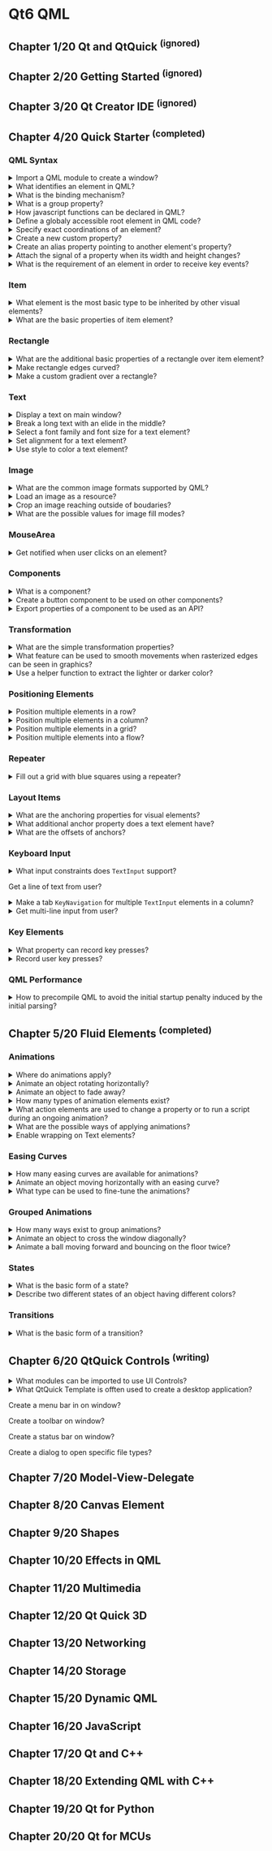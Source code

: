 # Qt6 QML

## Chapter 1/20 Qt and QtQuick <sup>(ignored)</sup>


## Chapter 2/20 Getting Started <sup>(ignored)</sup>


## Chapter 3/20 Qt Creator IDE <sup>(ignored)</sup>


## Chapter 4/20 Quick Starter <sup>(completed)</sup>

### QML Syntax

<details>
<summary>Import a QML module to create a window?</summary>

> **Description**
>
> ```qml
> import QtQuick
> ``````
> ---
> **Resources**
> - Qt6 QML - Chapter 4
> - https://www.qt.io - https://www.qt.io/product/qt6/qml-book/ch04-qmlstart-qml-syntax
> ---
</details>

<details>
<summary>What identifies an element in QML?</summary>

> **Description**
>
> `id` is a very special property-like value, it is used to reference elements
> inside a QML file (document). An `id` needs to be unique inside a document.
>
> ---
> **Resources**
> - Qt6 QML - Chapter 4
> - https://www.qt.io - https://www.qt.io/product/qt6/qml-book/ch04-qmlstart-qml-syntax
> ---
</details>

<details>
<summary>What is the binding mechanism?</summary>

> **Description**
>
> A property can depend on one or many other properties. This is called
> binding. A bound property is updated when its dependent properties change. It
> works like a contract. For example the `height` should always be two times
> the `width`.
>
> ```qml
> Rectangle {
>     width: 100
>     height: width * 2
> }
> ``````
>
> ---
> **Resources**
> - Qt6 QML - Chapter 4
> - https://www.qt.io - https://www.qt.io/product/qt6/qml-book/ch04-qmlstart-qml-syntax
> ---
</details>

<details>
<summary>What is a group property?</summary>

> **Description**
>
> Some properties are grouped properties. This feature is used when a property
> is more structured and related properties should be grouped together. Another
> way of writing grouped properties is:
>
> ```qml
> font {
>     family: "Ubuntu"
>     pixelSize: 24
> }
> ``````
>
> ---
> **Resources**
> - Qt6 QML - Chapter 4
> - https://www.qt.io - https://www.qt.io/product/qt6/qml-book/ch04-qmlstart-qml-syntax
> ---
</details>

<details>
<summary>How javascript functions can be declared in QML?</summary>

> **Description**
>
> ```qml
> Text {
>     id: label
>
>     property int spacePresses: 0
>
>     text: "Space pressed: " + spacePresses + " times"
>
>     Keys.onSpacePressed: {
>         increment()
>     }
>
>     function increment() {
>         spacePresses = spacePresses + 1
>     }
> }
> ``````
>
> ---
> **Resources**
> - Qt6 QML - Chapter 4
> - https://www.qt.io - https://www.qt.io/product/qt6/qml-book/ch04-qmlstart-qml-syntax
> ---
</details>

<details>
<summary>Define a globaly accessible root element in QML code?</summary>

> **Description**
>
> ```qml
> import QtQuick
>
> Window {
>     id: root
>     width: 480
>     height: 600
>     title: qsTr('Milestone')
>     visible: true
> }
> ``````
>
> ---
> **Resources**
> - Qt6 QML - Chapter 4
> - https://www.qt.io - https://www.qt.io/product/qt6/qml-book/ch04-qmlstart-qml-syntax
> ---
</details>

<details>
<summary>Specify exact coordinations of an element?</summary>

> **Description**
>
> ```qml
> Rectangle {
>     x: 24
>     y: 16
>     width: 100
>     height: 100
> }
> ``````
>
> ---
> **Resources**
> - Qt6 QML - Chapter 4
> - https://www.qt.io - https://www.qt.io/product/qt6/qml-book/ch04-qmlstart-qml-syntax
> ---
</details>

<details>
<summary>Create a new custom property?</summary>

> **Description**
>
> ```qml
> Rectangle {
>     property int max_text_length: 80
> }
> ``````
>
> ---
> **Resources**
> - Qt6 QML - Chapter 4
> - https://www.qt.io - https://www.qt.io/product/qt6/qml-book/ch04-qmlstart-qml-syntax
> ---
</details>

<details>
<summary>Create an alias property pointing to another element's property?</summary>

> **Description**
>
> ```qml
> Rectangle {
>
>     property alias text_length: label.length
>
>     Text {
>         id: label
>         text: 'sample text'
>         property int length: 40
>     }
> }
> ``````
>
> ---
> **Resources**
> - Qt6 QML - Chapter 4
> - https://www.qt.io - https://www.qt.io/product/qt6/qml-book/ch04-qmlstart-qml-syntax
> ---
</details>

<details>
<summary>Attach the signal of a property when its width and height changes?</summary>

> **Description**
>
> ```qml
> ``````
>
> ---
> **Resources**
> - Qt6 QML - Chapter 4
> - https://www.qt.io - https://www.qt.io/product/qt6/qml-book/ch04-qmlstart-qml-syntax
> ---
</details>

<details>
<summary>What is the requirement of an element in order to receive key events?</summary>

> **Description**
>
> The element should have the `focus` property set.
>
> ```qml
> Text {
>     focus: true
>
>     Keys.onEscapePressed: {
>         label.text = ''
>     }
> }
> ``````
>
> ---
> **Resources**
> - Qt6 QML - Chapter 4
> - https://www.qt.io - https://www.qt.io/product/qt6/qml-book/ch04-qmlstart-qml-syntax
> ---
</details>

### Item

<details>
<summary>What element is the most basic type to be inherited by other visual elements?</summary>

> **Description**
>
> `Item` is the base element for all visual elements as such all other visual
> elements inherits from `Item`. The `Item` element is often used as a
> container for other elements, similar to the div element in HTML.
>
> ---
> **Resources**
> - Qt6 QML - Chapter 5
> - https://www.qt.io - https://www.qt.io/product/qt6/qml-book/ch04-qmlstart-core-elements
> ---
</details>

<details>
<summary>What are the basic properties of item element?</summary>

> **Description**
>
> - **Geometry:** `x` and `y`, `width` and `height`, and `z` for stacking order
>   of lift elements up or down from their natural ordering.
> - **Layout Handling:** `anchors` (left, right, top, bottom, vertical,
>   horizontal, center), and optional `margins`.
> - **Key Handling:** attached `Key` and `KeyNavigation` properties and the
>   `focus` property to enable key handling in the first place.
> - **Transformation:** `scale` and `rotate` transformation and the generic
>   `transform` property list for x,y,x transformation, as well as
>   `transformOrigin` point.
> - **Visual:** `opacity` to control transparency, `visible` to control
>   visibility, `clip` to restrain paint operations to the element boundary,
>   `smooth` to enhance the rendeing quality.
> - **State Definition:** `states` list property with the supported list of
>   states, current `state` property, and the `transitions` list property to
>   animate state changes.
>
> ---
> **Resources**
> - Qt6 QML - Chapter 5
> - https://www.qt.io - https://www.qt.io/product/qt6/qml-book/ch04-qmlstart-core-elements
> ---
</details>

### Rectangle

<details>
<summary>What are the additional basic properties of a rectangle over item element?</summary>

> **Description**
>
> Rectangle extends `Item` and adds a fill color to it. Additionally it
> supports borders defined by `border.color` and `border.width`. To create
> rounded rectangles you can use the `radius` property.
>
> ```qml
> Rectangle {
>     color: 'lightsteelblue'
>     border.color: 'gray'
>     border.width: 3
> }
> ``````
>
> ---
> **Resources**
> - Qt6 QML - Chapter 5
> - https://www.qt.io - https://www.qt.io/product/qt6/qml-book/ch04-qmlstart-core-elements
> ---
</details>

<details>
<summary>Make rectangle edges curved?</summary>

> **Description**
>
> ```qml
> Rectangle {
>     height: 100
>     width: 300
>     radius: 5
> }
> ``````
>
> ---
> **Resources**
> - Qt6 QML - Chapter 4
> - https://www.qt.io - https://www.qt.io/product/qt6/qml-book/ch04-qmlstart-core-elements
> ---
</details>

<details>
<summary>Make a custom gradient over a rectangle?</summary>

> **Description**
>
> A gradient is defined by a series of gradient stops. Each stop has a position
> and a color. The position marks the position on the y-axis (`0 = top, 1 =
> bottom`). The color of the `GradientStop` marks the color at that position.
>
> ```qml
> import QtQuick
>
> Rectangle {
>     id: root
>     width: 500
>     height: 500
>
>     gradient: Gradient {
>         GradientStop {
>             position: 0.0
>             color: 'lightsteelblue'
>         }
>         GradientStop {
>             position: 1.0
>             color: 'slategray'
>         }
>     }
> }
> ``````
>
> ---
> **Resources**
> - Qt6 QML - Chapter 5
> - https://www.qt.io - https://www.qt.io/product/qt6/qml-book/ch04-qmlstart-core-elements
> ---
</details>

### Text

<details>
<summary>Display a text on main window?</summary>

> **Description**
>
> ```qml
> Text {
>     id: label
>     color: 'black'
> }
> ``````
>
> ---
> **Resources**
> - Qt6 QML - Chapter 4
> - https://www.qt.io - https://www.qt.io/product/qt6/qml-book/ch04-qmlstart-core-elements
> ---
</details>

<details>
<summary>Break a long text with an elide in the middle?</summary>

> **Description**
>
> ```qml
> Text {
>     id: label
>     text: 'very long string'
>     elide: Text.ElideMiddle
> }
> ``````
>
> ---
> **Resources**
> - Qt6 QML - Chapter 4
> - https://www.qt.io - https://www.qt.io/product/qt6/qml-book/ch04-qmlstart-core-elements
> ---
</details>

<details>
<summary>Select a font family and font size for a text element?</summary>

> **Description**
>
> ```qml
> Text {
>     id: label
>     color: 'black'
>     font.family: 'FreeSans'
>     font.pixelSize: 18
> }
> ``````
>
> ---
> **Resources**
> - Qt6 QML - Chapter 4
> - https://www.qt.io - https://www.qt.io/product/qt6/qml-book/ch04-qmlstart-core-elements
> ---
</details>

<details>
<summary>Set alignment for a text element?</summary>

> **Description**
>
> - `AlignTop`
> - `AlignBottom`
> - `AlignHCenter`
> - `AlignVCenter`
>
> ```qml
> Text {
>     id: label
>     verticalAlignment: Text.AlignHCenter
>     horizontalAlignment: Text.AlignVCenter
> }
> ``````
>
> ---
> **Resources**
> - Qt6 QML - Chapter 4
> - https://www.qt.io - https://www.qt.io/product/qt6/qml-book/ch04-qmlstart-core-elements
> ---
</details>

<details>
<summary>Use style to color a text element?</summary>

> **Description**
>
> ```qml
> Text {
>     id: label
>     style: Text.Sunken
>     styleColor: '#FF4488'
> }
> ``````
>
> ---
> **Resources**
> - Qt6 QML - Chapter 4
> - https://www.qt.io - https://www.qt.io/product/qt6/qml-book/ch04-qmlstart-core-elements
> ---
</details>

### Image

<details>
<summary>What are the common image formats supported by QML?</summary>

> **Description**
>
> - PNG
> - JPG
> - GIF
> - BMP
> - WEBP
>
> ---
> **Resources**
> - Qt6 QML - Chapter 4
> - https://www.qt.io - https://www.qt.io/product/qt6/qml-book/ch04-qmlstart-core-elements
> ---
</details>

<details>
<summary>Load an image as a resource?</summary>

> **Description**
>
> ```qml
Image {
    id: profile_picture
    x: 15
    y: 15
    source: 'qrc:images/user.jpg'
    height: 120
    width: 90
    clip: true
    fillMode: Image.PreserveAspectCrop
}
> ``````
>
> ---
> **Resources**
> - Qt6 QML - Chapter 4
> - https://www.qt.io - https://www.qt.io/product/qt6/qml-book/ch04-qmlstart-core-elements
> ---
</details>

<details>
<summary>Crop an image reaching outside of boudaries?</summary>

> ```qml
> Image {
>     widht: 680
>     height: 460
>     source: "assets/triangle_red.png"
>     fillMode: Image.PreserveAspectCrop
>     clip: true
> }
> ``````
>
> ---
> **Resources**
> - Qt6 QML - Chapter 5
> - https://www.qt.io - https://www.qt.io/product/qt6/qml-book/ch04-qmlstart-core-elements
> ---
</details>

<details>
<summary>What are the possible values for image fill modes?</summary>

> **Description**
>
> | Constant | Description |
> |---|---|
> | Image.Stretch | the image is scaled to fit |
> | Image.PreserveAspectFit | the image is scaled uniformly to fit without cropping |
> | Image.PreserveAspectCrop | the image is scaled uniformly to fill, cropping if necessary |
> | Image.Tile | the image is duplicated horizontally and vertically |
> | Image.TileVertically | the image is stretched horizontally and tiled vertically |
> | Image.TileHorizontally | the image is stretched vertically and tiled horizontally |
> | Image.Pad | the image is not transformed |
>
> ---
> **Resources**
> - Qt6 QML - Chapter 4
> - https://www.qt.io - https://www.qt.io/product/qt6/qml-book/ch04-qmlstart-core-elements
> ---
> **References**
> - https://doc.qt.io - https://doc.qt.io/qt-6/qml-qtquick-image.html#fillMode-prop
> ---
</details>

### MouseArea

<details>
<summary>Get notified when user clicks on an element?</summary>

> **Description**
>
> ```qml
> MouseArea {
>     id: clickable
>     anchors.fill: parent
>     onClicked: root.clicked()
> }
> ``````
>
> ---
> **Resources**
> - Qt6 QML - Chapter 4
> - https://www.qt.io - https://www.qt.io/product/qt6/qml-book/ch04-qmlstart-core-elements
> ---
</details>

### Components

<details>
<summary>What is a component?</summary>

> **Description**
>
> A component is a reusable element written in a file and later used in another
> QML document using the name of the component file.
>
> ---
> **Resources**
> - Qt6 QML - Chapter 4
> - https://www.qt.io - https://www.qt.io/product/qt6/qml-book/ch04-qmlstart-components
> ---
</details>

<details>
<summary>Create a button component to be used on other components?</summary>

> **Description**
>
> *Button.qml*
> ```qml
> Rectangle {
>     id: button
>     signal clicked
>
>     MouseArea {
>         anchors.fill: parent
>         onClicked: { button.clicked(); }
>     }
> }
> ``````
>
> ---
> **Resources**
> - Qt6 QML - Chapter 4
> - https://www.qt.io - https://www.qt.io/product/qt6/qml-book/ch04-qmlstart-components
> ---
</details>

<details>
<summary>Export properties of a component to be used as an API?</summary>

> **Description**
>
> ```qml
> Rectangle {
>     id: button
>     property alias color: child.color
> }
> ``````
>
> ---
> **Resources**
> - Qt6 QML - Chapter 4
> - https://www.qt.io - https://www.qt.io/product/qt6/qml-book/ch04-qmlstart-components
> ---
</details>

### Transformation

<details>
<summary>What are the simple transformation properties?</summary>

> A simple translation is done via changing the `x`, `y` position.
>
> A rotation is done using the `rotation` property.
> The value is provided in degrees (0 .. 360).
>
> A scaling is done using the `scale` property and a value `<1` means the
> element is scaled down and `>1` means the element is scaled up.
>
> Rotation and scaling do not change an item's geometry: the `x,y` and
> `width,height` haven’t changed; only the painting instructions are
> transformed.
>
> ```qml
> ``````
>
> ---
> **Resources**
> - Qt6 QML - Chapter 5
>
> ---
> **References**
> ---
</details>

<details>
<summary>What feature can be used to smooth movements when rasterized edges can be seen in graphics?</summary>

> ```qml
> antialiasing: true
> ``````
>
> ---
> **Resources**
> - Qt6 QML - Chapter 5
>
> ---
> **References**
> ---
</details>

<details>
<summary>Use a helper function to extract the lighter or darker color?</summary>

> ```qml
> import QtQuick
>
> Rectangle {
>     width: 48
>     height: 48
>     color: "#ea7025"
>     border.color: Qt.lighter(color)
> }
> ``````
>
> ---
> **Resources**
> - Qt6 QML - Chapter 5
> ---
> **References**
> ---
</details>

### Positioning Elements

<details>
<summary>Position multiple elements in a row?</summary>

> The Row element places its child items next to each other, either from the
> left to the right, or from the right to the left, depending on the
> `layoutDirection` property.
>
> `spacing` property can be used to distance each of the child elements from
> each other.
>
> *DarkSquare.qml*
> ```qml
> Rectangle {
>     id: root
>     width: 95
>     height: 95
>     color: 'darkgray'
>     border.color: Qt.lighter(color)
> }
> ``````
>
> *RedSquare.qml*
> ```qml
> Rectangle {
>     id: root
>     width: 95
>     height: 95
>     color: 'red'
>     border.color: Qt.lighter(color)
> }
> ``````
>
> *GreenSquare.qml*
> ```qml
> Rectangle {
>     id: root
>     width: 95
>     height: 95
>     color: 'green'
>     border.color: Qt.lighter(color)
> }
> ``````
>
> *BlueSquare.qml*
> ```qml
> Rectangle {
>     id: root
>     width: 95
>     height: 95
>     color: 'blue'
>     border.color: Qt.lighter(color)
> }
> ``````
>
> *Main.qml*
> ```qml
> import QtQuick
>
> DarkSquare {
>     id: root
>     width: 400
>     height: 200
>
>     Row {
>         id: row
>         anchors.centerIn: parent
>         spacing: 8
>
>         RedSquare {}
>         GreenSquare {}
>         BlueSquare {}
>     }
> }
> ``````
>
> ---
> **Resources**
> - Qt6 QML - Chapter 5
> ---
> **References**
> ---
</details>

<details>
<summary>Position multiple elements in a column?</summary>

> `spacing` property can be used to distance each of the child elements from
> each other.
>
> *DarkSquare.qml*
> ```qml
> Rectangle {
>     id: root
>     width: 95
>     height: 95
>     color: 'darkgray'
>     border.color: Qt.lighter(color)
> }
> ``````
>
> *RedSquare.qml*
> ```qml
> Rectangle {
>     id: root
>     width: 95
>     height: 95
>     color: 'red'
>     border.color: Qt.lighter(color)
> }
> ``````
>
> *GreenSquare.qml*
> ```qml
> Rectangle {
>     id: root
>     width: 95
>     height: 95
>     color: 'green'
>     border.color: Qt.lighter(color)
> }
> ``````
>
> *BlueSquare.qml*
> ```qml
> Rectangle {
>     id: root
>     width: 95
>     height: 95
>     color: 'blue'
>     border.color: Qt.lighter(color)
> }
> ``````
>
> *Main.qml*
> ```qml
> import QtQuick
>
> DarkSquare {
>     id: root
>     width: 200
>     height: 400
>
>     Column {
>         id: column
>         anchors.centerIn: parent
>         spacing: 8
>
>         RedSquare {}
>         GreenSquare {}
>         BlueSquare {}
>     }
> }
> ``````
>
> ---
> **Resources**
> - Qt6 QML - Chapter 5
> ---
> **References**
> ---
</details>

<details>
<summary>Position multiple elements in a grid?</summary>

> The `Grid` element arranges its children in a grid. By setting the `rows` and
> `columns` properties, the number of rows or columns can be constrained.
>
> By not setting either of them, the other is calculated from the number of
> child items. For instance, setting rows to 3 and adding 6 child items will
> result in 2 columns.
>
> The properties `flow` and `layoutDirection` are used to control the order in
> which the items are added to the grid, while `spacing` controls the amount of
> space separating the child items.
>
> *DarkSquare.qml*
> ```qml
> Rectangle {
>     id: root
>     width: 95
>     height: 95
>     color: 'darkgray'
>     border.color: Qt.lighter(color)
> }
> ``````
>
> *BlueSquare.qml*
> ```qml
> Rectangle {
>     id: root
>     width: 95
>     height: 95
>     color: 'blue'
>     border.color: Qt.lighter(color)
> }
> ``````
>
> *Main.qml*
> ```qml
> import QtQuick
>
> DarkSquare {
>     id: root
>     width: 200
>     height: 400
>
>     Grid {
>         id: grid
>         rows: 2
>         columns: 2
>         anchors.centerIn: parent
>         spacing: 8
>
>         BlueSquare {}
>         BlueSquare {}
>         BlueSquare {}
>         BlueSquare {}
>     }
> }
> ``````
>
> ---
> **Resources**
> - Qt6 QML - Chapter 5
> ---
> **References**
> ---
</details>

<details>
<summary>Position multiple elements into a flow?</summary>

> The direction of the flow is controlled using `flow` and `layoutDirection`.
>
> As the items are added in the flow, they are wrapped to form new rows or columns as needed.
>
> In order for a flow to work, it must have a width or a height. This can be set either directly, or though anchor layouts.
>
> *DarkSquare.qml*
> ```qml
> Rectangle {
>     id: root
>     width: 95
>     height: 95
>     color: 'darkgray'
>     border.color: Qt.lighter(color)
> }
> ``````
>
> *BlueSquare.qml*
> ```qml
> Rectangle {
>     id: root
>     width: 95
>     height: 95
>     color: 'blue'
>     border.color: Qt.lighter(color)
> }
> ``````
>
> *Main.qml*
> ```qml
> import QtQuick
>
> DarkSquare {
>     id: root
>     width: 300
>     height: 300
>
>     Flow {
>         id: flow
>         anchors.fill: parent
>         anchors.margins: 10
>         spacing: 8
>
>         BlueSquare {}
>         BlueSquare {}
>         BlueSquare {}
>         BlueSquare {}
>     }
> }
> ``````
>
> ---
> **Resources**
> - Qt6 QML - Chapter 5
>
> ---
> **References**
> ---
</details>

### Repeater

<details>
<summary>Fill out a grid with blue squares using a repeater?</summary>

> **Description**
>
> An element often used with positioners is the `Repeater`. It works like a
> for-loop and iterates over a model. In the simplest case a model is just a
> value providing the number of loops.
>
> Repeaters are best used when having a small amount of static data to be
> presented.
>
> A repeater injects the `index` property into the repeater. It contains the
> current loop-index.
>
> While the `index` property is dynamically injected into the Rectangle, it is
> a good practice to declare it as a required property to ease readability and
> help tooling. This is achieved by the `required property int index` line.
>
> *DarkSquare.qml*
> ```qml
> Rectangle {
>     id: root
>     width: 95
>     height: 95
>     color: 'darkgray'
>     border.color: Qt.lighter(color)
> }
> ``````
>
> *BlueSquare.qml*
> ```qml
> Rectangle {
>     id: root
>     width: 95
>     height: 95
>     color: 'blue'
>     border.color: Qt.lighter(color)
> }
> ``````
>
> *Main.qml*
> ```qml
> import QtQuick
>
> Window {
>     id: root
>     title: 'Windows'
>     width: 400
>     height: 400
>     visible: true
>
>     DarkSquare {
>         id: dark
>         anchors.fill: parent
>         anchors.centerIn: parent
>
>         Flow {
>             id: flow
>             anchors.fill: parent
>             anchors.margins: 10
>             spacing: 10
>
>             // replace with 9 repetitions of BlueSquare {}
>             Repeater {
>                 model: 9
>                 delegate: BlueSquare {
>                     Text {
>                         anchors.centerIn: parent
>                         color: 'black'
>                         text: '#' + parent.index
>                     }
>                 }
>             }
>         }
>     }
> }
> ``````
>
> ---
> **Resources**
> - Qt6 QML - Chapter 5
> ---
> **References**
> ---
</details>

### Layout Items

<details>
<summary>What are the anchoring properties for visual elements?</summary>

> **Description**
>
> An element has 6 major anchor lines, `top` , `bottom` , `left` , `right` , `horizontalCenter` , `verticalCenter` .
>
> ---
> **Resources**
> - Qt6 QML - Chapter 5
>
> ---
> **References**
> ---
</details>

<details>
<summary>What additional anchor property does a text element have?</summary>

> There is the `baseline` anchor for text in `Text` elements.
>
> ---
> **Resources**
> - Qt6 QML - Chapter 5
> ---
> **References**
> ---
</details>

<details>
<summary>What are the offsets of anchors?</summary>

> **Description**
>
> Each anchor line comes with an offset. In the case of the `top` , `bottom` ,
> `left` , and `right` anchors, they are called **margins**. For
> `horizontalCenter` , `verticalCenter` and `baseline` they are called
> **offsets**.
>
> ---
> **Resources**
> - Qt6 QML - Chapter 5
> ---
> **References**
> ---
</details>

### Keyboard Input

<details>
<summary>What input constraints does <code>TextInput</code> support?</summary>

> **Description**
>
> - `validator`
> - `inputMask`
> - `echoMode`
>
> ---
> **Resources**
> - Qt6 QML - Chapter 5
> ---
> **References**
> ---
</details>

Get a line of text from user?

<details>
<summary>Make a tab <code>KeyNavigation</code> for multiple <code>TextInput</code> elements in a column?</summary>

> *UserInput.qml*
> ```qml
> import QtQuick
>
> FocusScope {
>     width: 200
>     height: input.height + 8
>
>     Rectangle {
>         anchors.fill: parent
>         color: 'lightsteelblue'
>         border.color: 'gray'
>     }
>
>     property alias text: input.text
>     property alias input: input
>
>     TextInput {
>         id: input
>         height: 50
>         anchors.fill: parent
>         anchors.margins: 4
>         focus: true
>     }
> }
> ``````
>
> *Main.qml*
> ```qml
> import QtQuick
>
> Window {
>     width: 640
>     height: 480
>     visible: true
>     title: qsTr("Credentials")
>
>     Column {
>         UserInput {
>             id: input1
>             KeyNavigation.tab: input2
>             text: 'Username'
>             focus: true
>         }
>
>         UserInput {
>             id: input2
>             KeyNavigation.tab: input1
>             text: 'Password'
>         }
>     }
> }
> ``````
>
> ---
> **Resources**
> - Qt6 QML - Chapter 5
> ---
> **References**
> ---
</details>

<details>
<summary>Get multi-line input from user?</summary>

> ```qml
> import QtQuick
>
> Window {
>     width: 200
>     height: 300
>     visible: true
>     title: qsTr("Note")
>
>     Rectangle {
>         anchors.fill: parent
>         color: 'linen'
>
>         Text {
>             anchors.top: parent.top
>             anchors.horizontalCenter: parent.horizontalCenter
>             color: 'black'
>             font.family: 'OpenSans'
>             font.pixelSize: 18
>             text: 'Note to Self'
>         }
>         Editor {
>             id: editor
>             anchors.verticalCenter: parent.verticalCenter
>             anchors.horizontalCenter: parent.horizontalCenter
>             anchors.fill: parent
>             anchors.topMargin: 30
>             anchors.margins: 20
>             focus: true
>         }
>     }
> }
> ``````
>
> ---
> **Resources**
> - Qt6 QML - Chapter 5
> ---
> **References**
> ---
</details>

### Key Elements

<details>
<summary>What property can record key presses?</summary>

> **Description**
>
> The attached property `Keys` allows executing code based on certain key
> presses.
>
> ---
> **Resources**
> - Qt6 QML - Chapter 5
> ---
> **References**
> ---
</details>

<details>
<summary>Record user key presses?</summary>

> ```qml
> import QtQuick
>
> Window {
>     width: 200
>     height: 300
>     visible: true
>     title: qsTr("Keys")
>
>     Rectangle {
>         anchors.fill: parent
>         color: 'linen'
>         focus: true
>
>         Text {
>             id: label
>             color: 'black'
>             anchors.top: parent.top
>             anchors.topMargin: 10
>             anchors.left: parent.left
>             anchors.leftMargin: 10
>             text: 'No key presses'
>         }
>
>         Keys.onReturnPressed: label.text = 'Enter pressed'
>     }
> }
> ``````
>
> ---
> **Resources**
> - Qt6 QML - Chapter 5
> ---
> **References**
> ---
</details>

### QML Performance

<details>
<summary>How to precompile QML to avoid the initial startup penalty induced by the initial parsing?</summary>

> This requires you to put your code into a Qt resource file, and is described
> in detail in the [Compiling QML Ahead of
> Time](https://doc.qt.io - https://doc.qt.io/qt-6/qtquick-deployment.html#ahead-of-time-compilation).
>
> ---
> **Resources**
> - Qt6 QML - Chapter 5
>
> ---
> **References**
> ---
</details>

## Chapter 5/20 Fluid Elements <sup>(completed)</sup>

### Animations

<details>
<summary>Where do animations apply?</summary>

> Animations are applied to property changes. An animation defines the
> interpolation curve from one value to another value when a property value
> changes.
>
> ---
> **Resources**
> - Qt6 QML - Chapter 6
> ---
> **References**
> ---
</details>

<details>
<summary>Animate an object rotating horizontally?</summary>

> This animation requires changes on `x,y` and `rotation` properties.
>
> ```qml
> import QtQuick
>
> Window {
>     width: 800
>     height: 400
>     visible: true
>     title: qsTr("Box Game")
>
>     Rectangle {
>         id: root
>         color: '#383838'
>         anchors.fill: parent
>
>         property int padding: 10
>         property int duration: 5000
>         property bool running: false
>
>         Rectangle {
>             id: box
>             x: root.padding
>             y: root.height - width - 5
>             width: 50
>             height: 50
>             color: 'lightsteelblue'
>
>             NumberAnimation on x {
>                 to: root.width - box.width - root.padding
>                 duration: root.duration * 2
>                 running: root.running
>             }
>
>             RotationAnimation on rotation {
>                 to: 360
>                 duration: root.duration
>                 running: root.running
>             }
>         }
>
>         MouseArea {
>             anchors.fill: root
>             onClicked: root.running = true
>         }
>     }
> }
> ``````
>
> ---
> **Resources**
> - Qt6 QML - Chapter 6
> ---
> **References**
> ---
</details>

<details>
<summary>Animate an object to fade away?</summary>

> This animation requires changes on `opacity` and `scale` properties.
>
> ```qml
> ``````
>
> ---
> **Resources**
> - Qt6 QML - Chapter 6
> ---
> **References**
> ---
</details>

<details>
<summary>How many types of animation elements exist?</summary>

> - `PropertyAnimation`: animates changes in property values.
> - `NumberAnimation`: animates changes in qreal-type values.
> - `ColorAnimation`: animates changes in color values.
> - `RotationAnimation`: animates changes in rotation values.
>
> Qt Quick also provides more specialized animations for specific use cases:
>
> - `PauseAnimation`: provides a pause for an animation.
> - `SequentialAnimation`: allows animations to be run sequentially.
> - `ParallelAnimation`: allows animations to be run in parallel.
> - `AnchorAnimation`: animates changes in anchor values.
> - `ParentAnimation`: animates changes in parent values.
> - `SmoothedAnimation`: allows a property to smoothly track a value.
> - `SprintAnimation`: allows a property to track a value in a spring-like motion.
> - `PathAnimation`: animates an item alongside a path.
> - `Vector3dAnimation`: animates changes in QVector3d values
>
> ---
> **Resources**
> - Qt6 QML - Chapter 6
> ---
> **References**
> ---
</details>

<details>
<summary>What action elements are used to change a property or to run a script during an ongoing animation?</summary>

> **Description**
>
> While working on more complex animations, there is sometimes a need to change
> a property or to run a script during an ongoing animation. For this Qt Quick
> offers the action elements, which can be used everywhere where the other
> animation elements can be used:
>
> - `PropertyAction`: specifies immediate property changes during animation.
> - `ScriptAction`: defines scripts to be run during an animation.
>
> ---
> **Resources**
> - Qt6 QML - Chapter 6
>
> ---
> **References**
> ---
</details>

<details>
<summary>What are the possible ways of applying animations?</summary>

> - **Animation on property:** runs automatically after the element is fully
>   loaded.
> - **Behavior on property:** runs automatically when the property value
>   changes
> - **Standalone Animation:** runs when the animation is explicitly started
>   using `start()` or `running` is set to true.
>
> ---
> **Resources**
> - Qt6 QML - Chapter 6
>
> ---
> **References**
> ---
</details>

<details>
<summary>Enable wrapping on Text elements?</summary>

> **Description**
>
> ```qml
> Text {
>     wrapMode: Text.WordWrap
> }
> ``````
>
> ---
> **Resources**
> - Qt6 QML - Chapter 6
> ---
> **References**
> ---
</details>

### Easing Curves

<details>
<summary>How many easing curves are available for animations?</summary>

> - `Easing.Linear`
> - `Easing.InExpo`
> - `Easing.OutExpo`
> - `Easing.InOutExpo`
> - `Easing.InOutCubic`
> - `Easing.SineCurve`
> - `Easing.InOutCirc`
> - `Easing.InOutElastic`
> - `Easing.InOutBack`
> - `Easing.InOutBounce`
>
> ---
> **Resources**
> - Qt6 QML - Chapter 6
> ---
> **References**
> ---
</details>

<details>
<summary>Animate an object moving horizontally with an easing curve?</summary>

> ```qml
> import QtQuick
>
> Window {
>     width: 640
>     height: 480
>     visible: true
>     title: qsTr("Linear")
>
>     Rectangle {
>         id: root
>         anchors.fill: parent
>         color: '#383838'
>
>         property int padding: 20
>
>         Rectangle {
>             id: box
>             width: 40
>             height: 40
>             x: root.padding
>             anchors.verticalCenter: parent.verticalCenter
>             color: 'lightsteelblue'
>
>             Behavior on x {
>                 NumberAnimation {
>                     id: animation
>                     duration: 2000
>                     easing.type: Easing.InOutCubic
>                 }
>             }
>         }
>
>         MouseArea {
>             anchors.fill: parent
>             onClicked: {
>                 box.x = root.width - box.width - root.padding
>             }
>         }
>     }
> }
> ``````
>
> ---
> **Resources**
> - Qt6 QML - Chapter 6
>
> ---
> **References**
> ---
</details>

<details>
<summary>What type can be used to fine-tune the animations?</summary>

> **Description**
>
> Besides the `duration` and `easing.type` , you are able to fine-tune
> animations. For example, the general `PropertyAnimation` type (from which
> most animations inherit) additionally supports `easing.amplitude` ,
> `easing.overshoot` , and `easing.period` properties, which allow you to
> fine-tune the behavior of particular easing curves.
>
> ---
> **Resources**
> - Qt6 QML - Chapter 6
> ---
> **References**
> - [Easing Table](http://doc.qt.io/qt-6/qml-qtquick-propertyanimation.html#easing-prop)
---
</details>

### Grouped Animations

<details>
<summary>How many ways exist to group animations?</summary>

> You might want to run several animations at the same time or one after
> another or even execute a script between two animations.
>
> Grouping can be done in two ways: parallel or sequential.
>
> You can use the `SequentialAnimation` or the `ParallelAnimation` element,
> which act as animation containers for other animation elements.
>
> These grouped animations are animations themselves and can be used exactly as
> such.
>
> ---
> **Resources**
> - Qt6 QML - Chapter 6
> ---
> **References**
> ---
</details>

<details>
<summary>Animate an object to cross the window diagonally?</summary>

> **Description**
>
> ```qml
> import QtQuick
>
> Window {
>     id: window
>     width: 640
>     height: 480
>     visible: true
>     title: qsTr("Parallel")
>
>     Rectangle {
>         id: root
>         color: '#383838'
>         anchors.fill: parent
>
>         property int padding: 20
>         property int duration: 2000
>     }
>
>     MouseArea {
>         anchors.fill: parent
>         onClicked: { diagonal_movement.start(); }
>     }
>
>     Rectangle {
>         id: box
>         color: 'lightsteelblue'
>         width: 42
>         height: 42
>
>         x: root.padding
>         y: root.height - height - root.padding
>     }
>
>     ParallelAnimation {
>         id: diagonal_movement
>
>         NumberAnimation {
>             target: box
>             properties: 'x'
>             to: root.width - box.width - root.padding
>             duration: root.duration
>             easing.type: Easing.InOutCubic
>         }
>
>         NumberAnimation {
>             target: box
>             properties: 'y'
>             to: root.padding
>             duration: root.duration
>             easing.type: Easing.InOutCubic
>         }
>     }
> }
> ``````
>
> ---
> **Resources**
> - Qt6 QML - Chapter 6
> ---
> **References**
> ---
</details>

<details>
<summary>Animate a ball moving forward and bouncing on the floor twice?</summary>

> ```qml
> ``````
>
> ---
> **Resources**
> - Qt6 QML - Chapter 6
> ---
> **References**
> ---
</details>

### States

<details>
<summary>What is the basic form of a state?</summary>

> A state defines a set of property changes and can be triggered by a certain
> condition.
>
> You define states in QML with the `State` element, which needs to be bound to
> the `states` array of any item element.
>
> A state is identified through a state name, and in its simplest form,
> consists of a series of property changes on elements.
>
> The default state is defined by the initial properties of the element and is
> named `""` (an empty string).
>
> ```qml
> Item {
>     id: root
>     states: [
>         State {
>             name: "go"
>             PropertyChanges { ... }
>         },
>         State {
>             name: "stop"
>             PropertyChanges { ... }
>         }
>     ]
> }
> ``````
>
> A state is changed by assigning a new state name to the `state` property of
> the element in which the states are defined.
>
> ```qml
> Item {
>     id: root
>     states: [
>         ...
>     ]
>     Button {
>         id: goButton
>         ...
>         onClicked: root.state = "go"
>     }
> }
> ``````
>
> ---
> **Resources**
> - Qt6 QML - Chapter 6
>
> ---
> **References**
> ---
</details>

<details>
<summary>Describe two different states of an object having different colors?</summary>

> ```qml
> import QtQuick
>
> Window {
>     width: 640
>     height: 480
>     visible: true
>     title: qsTr("States")
>
>     Rectangle {
>         id: root
>         color: '#393939'
>         anchors.fill: parent
>
>         MouseArea {
>             anchors.fill: parent
>             onClicked: {
>                 ball.state = (ball.state === 'bright' ? 'dark' : 'bright')
>             }
>         }
>     }
>
>     Rectangle {
>         id: ball
>         color: 'lightsteelblue'
>         width: 42
>         height: width
>         radius: width / 2
>         anchors.centerIn: parent
>         state: 'bright'
>
>         states: [
>             State {
>                 name: 'bright'
>                 PropertyChanges {
>                     target: ball
>                     color: 'lightsteelblue'
>                 }
>             },
>             State {
>                 name: 'dark'
>                 PropertyChanges {
>                     target: ball
>                     color: 'darkblue'
>                 }
>             }
>         ]
>     }
> }
> ``````
>
> ---
> **Resources**
> - Qt6 QML - Chapter 6
> ---
> **References**
> ---
</details>

### Transitions

<details>
<summary>What is the basic form of a transition?</summary>

> **Description**
>
> A transition is executed by a state change.
>
> You can define on which state change a particular transition can be applied
> using the `from:` and `to:` properties.
>
> For example, `from: "*"; to: "*"` means "from any state to any other state",
> and is the default value for `from` and `to` . This means the transition will
> be applied to every state switch.
>
> ```qml
> transitions: [
>     Transition {
>         from: "*"; to: "*"
>         ColorAnimation { target: element1; properties: "color"; duration: 2000 }
>         ColorAnimation { target: element2; properties: "color"; duration: 2000 }
>     }
> ]
> ``````
>
> ---
> **Resources**
> - Qt6 QML - Chapter 6
> ---
> **References**
> ---
</details>

## Chapter 6/20 QtQuick Controls <sup>(writing)</sup>

<details>
<summary>What modules can be imported to use UI Controls?</summary>

> - `QtQuick.Controls`
> - `QtQuick.Templates`
> - `QtQuick.Controls.Imagine`
> - `QtQuick.Controls.Material`
> - `QtQuick.Controls.Universal`
>
> ---
> **Resources**
> - Qt6 QML - Chapter 6
> ---
> **References**
> ---
</details>

<details>
<summary>What QtQuick Template is offten used to create a desktop application?</summary>

> ```qml
> import QtQuick
> import QtQuick.Controls
>
> ApplicationWindow {
>     visible: true
>     width: 800
>     height: 600
>     // ...
> }
> ``````
>
> ---
> **Resources**
> - Qt6 QML - Chapter 6
>
> ---
> **References**
> ---
</details>

Create a menu bar in on window?

Create a toolbar on window?

Create a status bar on window?

Create a dialog to open specific file types?

## Chapter 7/20 Model-View-Delegate
## Chapter 8/20 Canvas Element
## Chapter 9/20 Shapes
## Chapter 10/20 Effects in QML
## Chapter 11/20 Multimedia
## Chapter 12/20 Qt Quick 3D
## Chapter 13/20 Networking
## Chapter 14/20 Storage
## Chapter 15/20 Dynamic QML
## Chapter 16/20 JavaScript
## Chapter 17/20 Qt and C++
## Chapter 18/20 Extending QML with C++
## Chapter 19/20 Qt for Python
## Chapter 20/20 Qt for MCUs
